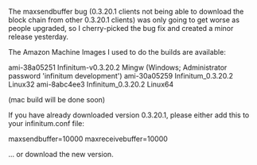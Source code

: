 The maxsendbuffer bug (0.3.20.1 clients not being able to download the block chain from other 0.3.20.1 clients) was only going to get
worse as people upgraded, so I cherry-picked the bug fix and created a minor release yesterday.

The Amazon Machine Images I used to do the builds are available:

  ami-38a05251   Infinitum-v0.3.20.2 Mingw    (Windows; Administrator password 'infinitum development')
  ami-30a05259   Infinitum_0.3.20.2 Linux32
  ami-8abc4ee3   Infinitum_0.3.20.2 Linux64

(mac build will be done soon)

If you have already downloaded version 0.3.20.1, please either add this to your infinitum.conf file:

  maxsendbuffer=10000
  maxreceivebuffer=10000

... or download the new version.
